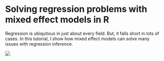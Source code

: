 # Solving regression problems with mixed effect models in R

Regression is ubiquitous in just about every field. But, it falls short in lots of cases. In this tutorial, I show how mixed effect models can solve many issues with regression inference.

![](MixedModel_Presentation/OverviewImage.jpeg)
